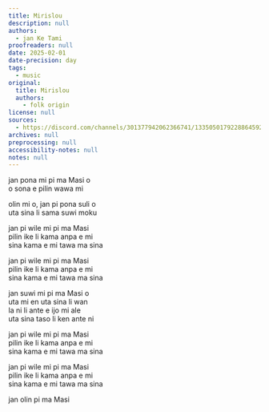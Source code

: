 ```yaml
---
title: Mirislou
description: null
authors:
  - jan Ke Tami
proofreaders: null
date: 2025-02-01
date-precision: day
tags:
  - music
original:
  title: Mirislou
  authors:
    - folk origin
license: null
sources:
  - https://discord.com/channels/301377942062366741/1335050179228864592/1335050553805246545
archives: null
preprocessing: null
accessibility-notes: null
notes: null
---
```


jan pona mi pi ma Masi o  \
o sona e pilin wawa mi

olin mi o, jan pi pona suli o  \
uta sina li sama suwi moku

jan pi wile mi pi ma Masi  \
pilin ike li kama anpa e mi  \
sina kama e mi tawa ma sina

jan pi wile mi pi ma Masi  \
pilin ike li kama anpa e mi  \
sina kama e mi tawa ma sina

jan suwi mi pi ma Masi o  \
uta mi en uta sina li wan  \
la ni li ante e ijo mi ale  \
uta sina taso li ken ante ni

jan pi wile mi pi ma Masi  \
pilin ike li kama anpa e mi  \
sina kama e mi tawa ma sina

jan pi wile mi pi ma Masi  \
pilin ike li kama anpa e mi  \
sina kama e mi tawa ma sina

jan olin pi ma Masi
